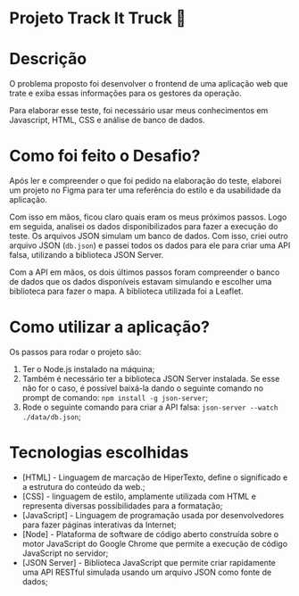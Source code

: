 # Projeto Track It Truck 🚚

# Descrição

O problema proposto foi desenvolver o frontend de uma aplicação web que trate e exiba essas informações para os gestores da operação.

Para elaborar esse teste, foi necessário usar meus conhecimentos em Javascript, HTML, CSS e análise de banco de dados.

# Como foi feito o Desafio?

Após ler e compreender o que foi pedido na elaboração do teste, elaborei um projeto no Figma para ter uma referência do estilo e da usabilidade da aplicação.

Com isso em mãos, ficou claro quais eram os meus próximos passos. Logo em seguida, analisei os dados disponibilizados para fazer a execução do teste. Os arquivos JSON simulam um banco de dados. Com isso, criei outro arquivo JSON (```db.json```) e passei todos os dados para ele para criar uma API falsa, utilizando a biblioteca JSON Server.

Com a API em mãos, os dois últimos passos foram compreender o banco de dados que os dados disponíveis estavam simulando e escolher uma biblioteca para fazer o mapa. A biblioteca utilizada foi a Leaflet.

# Como utilizar a aplicação?

Os passos para rodar o projeto são:

1. Ter o Node.js instalado na máquina;
2. Também é necessário ter a biblioteca JSON Server instalada. Se esse não for o caso, é possível baixá-la dando o seguinte comando no prompt de comando: ```npm install -g json-server```;
3. Rode o seguinte comando para criar a API falsa: ```json-server --watch ./data/db.json```;

# Tecnologias escolhidas

- [HTML] -  Linguagem de marcação de HiperTexto, define o significado e a estrutura do conteúdo da web.;
- [CSS] - linguagem de estilo, amplamente utilizada com HTML e representa diversas possibilidades para a formatação;
- [JavaScript] -  Linguagem de programação usada por desenvolvedores para fazer páginas interativas da Internet;
- [Node] - Plataforma de software de código aberto construída sobre o motor JavaScript do Google Chrome que permite a execução de código JavaScript no servidor;
- [JSON Server] - Biblioteca JavaScript que permite criar rapidamente uma API RESTful simulada usando um arquivo JSON como fonte de dados;
